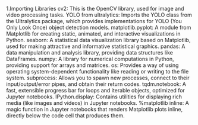 1.Importing Libraries
cv2: This is the OpenCV library, used for image and video processing tasks.
YOLO from ultralytics: Imports the YOLO class from the Ultralytics package, which provides implementations for YOLO (You Only Look Once) object detection models.
matplotlib.pyplot: A module from Matplotlib for creating static, animated, and interactive visualizations in Python.
seaborn: A statistical data visualization library based on Matplotlib, used for making attractive and informative statistical graphics.
pandas: A data manipulation and analysis library, providing data structures like DataFrames.
numpy: A library for numerical computations in Python, providing support for arrays and matrices.
os: Provides a way of using operating system-dependent functionality like reading or writing to the file system.
subprocess: Allows you to spawn new processes, connect to their input/output/error pipes, and obtain their return codes.
tqdm.notebook: A fast, extensible progress bar for loops and iterable objects, optimized for Jupyter notebooks.
IPython.display: Contains utilities for displaying rich media (like images and videos) in Jupyter notebooks.
%matplotlib inline: A magic function in Jupyter notebooks that renders Matplotlib plots inline, directly below the code cell that produces them.
